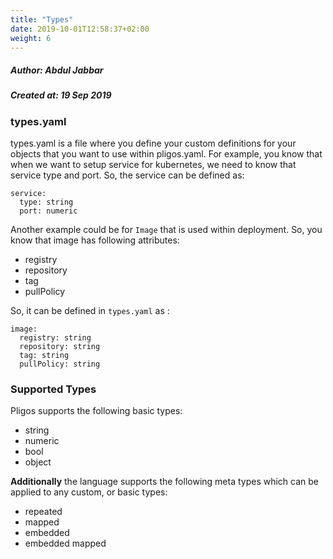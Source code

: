 ```yaml
---
title: "Types"
date: 2019-10-01T12:58:37+02:00
weight: 6
---
```


##### Author: Abdul Jabbar
##### Created at: 19 Sep 2019

### types.yaml
types.yaml is a file where you define your custom definitions for your objects that you want to use within pligos.yaml. 
For example, you know that when we want to setup service for kubernetes, we need to know that service type and port.
So, the service can be defined as:
```
service:
  type: string
  port: numeric
```

Another example could be for `Image` that is used within deployment. So, you know that image has following attributes:

- registry
- repository
- tag
- pullPolicy


So, it can be defined in `types.yaml` as :
```
image:
  registry: string
  repository: string
  tag: string
  pullPolicy: string
```

### Supported Types

Pligos supports the following basic types: 

- string
- numeric
- bool
- object

**Additionally** the language supports the following meta types which can be applied to any custom, or basic types:

- repeated
- mapped
- embedded
- embedded mapped